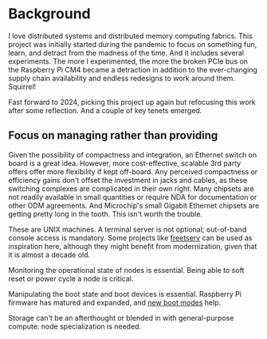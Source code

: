 # Background

I love distributed systems and distributed memory computing fabrics.  This project was initially started during the pandemic to focus on something fun, learn, and detract from the madness of the time.  And it includes several experiments.  The more I experimented, the more the broken PCIe bus on the Raspberry Pi CM4 became a detraction in addition to the ever-changing supply chain availability and endless redesigns to work around them. Squirrel!

Fast forward to 2024, picking this project up again but refocusing this work after some reflection.  And a couple of key tenets emerged.

## Focus on managing rather than providing

Given the possibility of compactness and integration, an Ethernet switch on board is a great idea.  However, more cost-effective, scalable 3rd party offers offer more flexibility if kept off-board. Any perceived compactness or efficiency gains don't offset the investment in jacks and cables, as these switching complexes are complicated in their own right.  Many chipsets are not readily available in small quantities or require NDA for documentation or other ODM agreements.  And Microchip's small Gigabit Ethernet chipsets are getting pretty long in the tooth. This isn't worth the trouble.

These are UNIX machines. A terminal server is not optional; out-of-band console access is mandatory.  Some projects like [freetserv](https://freetserv.github.io) can be used as inspiration here, although they might benefit from modernization, given that it is almost a decade old.

Monitoring the operational state of nodes is essential.  Being able to soft reset or power cycle a node is critical.

Manipulating the boot state and boot devices is essential. Raspberry Pi firmware has matured and expanded, and [new boot modes](https://www.raspberrypi.com/documentation/computers/raspberry-pi.html#http-boot) help.

Storage can't be an afterthought or blended in with general-purpose compute: node specialization is needed.
